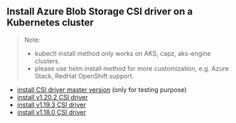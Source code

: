 ## Install Azure Blob Storage CSI driver on a Kubernetes cluster
> Note: 
>  - kubectl install method only works on AKS, capz, aks-engine clusters.
>  - please use helm install method for more customization, e.g. Azure Stack, RedHat OpenShift support.
> 
 - [install CSI driver master version](./install-csi-driver-master.md) (only for testing purpose)
 - [install v1.20.2 CSI driver](./install-csi-driver-v1.20.2.md)
 - [install v1.19.3 CSI driver](./install-csi-driver-v1.19.3.md)
 - [install v1.18.0 CSI driver](./install-csi-driver-v1.18.0.md)
